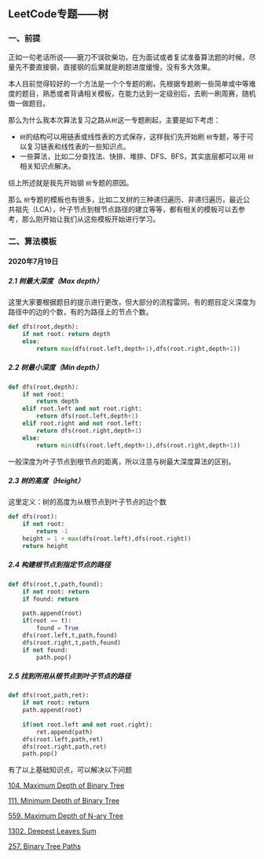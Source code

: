 ## LeetCode专题——树

### 一、前提

正如一句老话所说——磨刀不误砍柴功，在为面试或者复试准备算法题的时候，尽量先不要直接钢，直接钢的后果就是刷题进度缓慢，没有多大效果。

本人目前觉得较好的一个方法是一个个专题的刷，先根据专题刷一些简单或中等难度的题目，熟悉或者背诵相关模板，在能力达到一定级别后，去刷一刷周赛，随机做一做题目。

那么为什么我本次算法复习之路从`树`这一专题刷起，主要是如下考虑：

- `树`的结构可以用链表或线性表的方式保存，这样我们先开始刷 `树`专题，等于可以复习链表和线性表的一些知识点。
- 一些算法，比如二分查找法、快排、堆排、DFS、BFS，其实底层都可以用 `树`相关知识点解决。

综上所述就是我先开始钢 `树`专题的原因。

那么 `树`专题的模板也有很多，比如二叉树的三种递归遍历、非递归遍历，最近公共祖先（LCA），叶子节点到根节点路径的建立等等，都有相关的模板可以去参考，那么刚开始让我们从这些模板开始进行学习。

### 二、算法模板

#### 2020年7月19日

##### 2.1 树最大深度（Max depth）

这里大家要根据题目的提示进行更改，但大部分的流程雷同，有的题目定义深度为路径中的边的个数，有的为路径上的节点个数。

```python
def dfs(root,depth):
    if not root: return depth
    else:
        return max(dfs(root.left,depth+1),dfs(root.right,depth+1))
```

##### 2.2 树最小深度（Min depth）

```python
def dfs(root,depth):
    if not root:
        return depth
    elif root.left and not root.right:
        return dfs(root.left,depth+1)
    elif root.right and not root.left:
        return dfs(root.right,depth+1)
    else:
        return min(dfs(root.left,depth+1),dfs(root.right,depth+1))
```

一般深度为叶子节点到根节点的距离，所以注意与树最大深度算法的区别。



##### 2.3 树的高度（Height）

这里定义：树的高度为从根节点到叶子节点的边个数

```python
def dfs(root):
    if not root:
        return -1
    height = 1 + max(dfs(root.left),dfs(root.right))
    return height
```

##### 2.4 构建根节点到指定节点的路径

```python
def dfs(root,t,path,found):
    if not root: return
    if found: return
    
    path.append(root)
    if(root == t):
        found = True
    dfs(root.left,t,path,found)
    dfs(root.right,t,path,found)
    if not found:
        path.pop()
```

##### 2.5 找到所用从根节点到叶子节点的路径

```python
def dfs(root,path,ret):
    if not root: return
    path.append(root)
    
    if(not root.left and not root.right):
        ret.append(path)
    dfs(root.left,path,ret)
    dfs(root.right,path,ret)
    path.pop()
```
有了以上基础知识点，可以解决以下问题

[104. Maximum Depth of Binary Tree](https://leetcode.com/problems/maximum-depth-of-binary-tree/)

[111. Minimum Depth of Binary Tree](https://leetcode.com/problems/minimum-depth-of-binary-tree/)

[559. Maximum Depth of N-ary Tree](https://leetcode.com/problems/maximum-depth-of-n-ary-tree/)

[1302. Deepest Leaves Sum](https://leetcode.com/problems/deepest-leaves-sum/)

[257. Binary Tree Paths](https://leetcode.com/problems/binary-tree-paths/)
